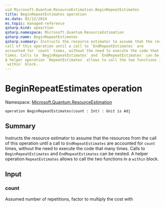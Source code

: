 ```yaml
---
uid Microsoft.Quantum.ResourceEstimation.BeginRepeatEstimates
title: BeginRepeatEstimates operation
ms.date: 02/12/2024
ms.topic: managed-reference
qsharp.kind: opeartion
qsharp.namespace: Microsoft.Quantum.ResourceEstimation
qsharp.name: BeginRepeatEstimates
qsharp.summary: Instructs the resource estimator to assume that the resources from the
call of this operation until a call to `EndRepeatEstimates` are
accounted for `count` times, without the need to execute the code that many
times. Calls to `BeginRepeatEstimates` and `EndRepeatEstimates` can be nested.
A helper operation `RepeatEstimates` allows to call the two functions in a
`within` block.
---
```


# BeginRepeatEstimates operation

Namespace: [Microsoft.Quantum.ResourceEstimation](xref:Microsoft.Quantum.ResourceEstimation)

```qsharp
operation BeginRepeatEstimates(count : Int) : Unit is Adj
```

## Summary

Instructs the resource estimator to assume that the resources from the
call of this operation until a call to `EndRepeatEstimates` are
accounted for `count` times, without the need to execute the code that many
times. Calls to `BeginRepeatEstimates` and `EndRepeatEstimates` can be nested.
A helper operation `RepeatEstimates` allows to call the two functions in a
`within` block.

## Input
### count
Assumed number of repetitions, factor to multiply the cost with
